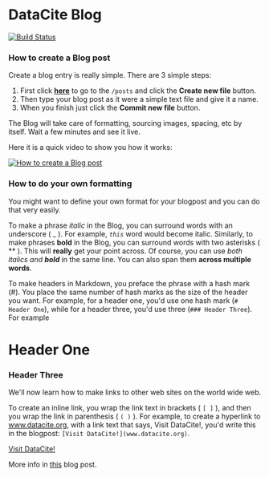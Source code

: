 # DataCite Blog

[![Build Status](https://travis-ci.org/datacite/blog.svg)](https://travis-ci.org/datacite/blog)


### How to create a Blog post

Create a blog entry is really simple. There are 3 simple steps:

1. First click [**here**](https://github.com/datacite/blog/tree/master/source/posts) to go to the `/posts`  and click the **Create new file** button.
2. Then type your blog post as it were a simple text file and give it a name.
3. When you finish just click the **Commit new file** button.

The Blog will take care of formatting, sourcing images, spacing, etc by itself. Wait a few minutes and see it live.

Here it is a quick video to show you how it works:

[![How to create a Blog post](https://img.youtube.com/vi/HPuYi-h7XGI/0.jpg)](https://www.youtube.com/watch?v=HPuYi-h7XGI "How to create a Blog post")


### How to do your own formatting


You might want to define your own format for your blogpost and you can do that very easily.

To make a phrase _italic_ in the Blog, you can surround words with an underscore ( _ ). For example, _`this`_ word would become italic. Similarly, to make phrases **bold** in the Blog, you can surround words with two asterisks ( ** ). This will **really** get your point across. Of course, you can use _both italics and **bold**_ in the same line. You can also span them **across multiple words**.

To make headers in Markdown, you preface the phrase with a hash mark (#). You place the same number of hash marks as the size of the header you want. For example, for a header one, you'd use one hash mark (`# Header One`), while for a header three, you'd use three (`### Header Three`). For example


# Header One
### Header Three



We'll now learn how to make links to other web sites on the world wide web.

To create an inline link, you wrap the link text in brackets ( `[ ]` ), and then you wrap the link in parenthesis ( `( )` ). For example, to create a hyperlink to www.datacite.org, with a link text that says, Visit DataCite!, you'd write this in the blogpost: `[Visit DataCite!](www.datacite.org)`.

[Visit DataCite!](www.datacite.org)

More info in [this](https://doi.org/10.5438/4K3M-NYVG) blog post.
